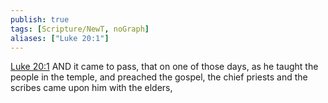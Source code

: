 ```yaml
---
publish: true
tags: [Scripture/NewT, noGraph]
aliases: ["Luke 20:1"]
---
```

[Luke 20:1](https://churchofjesuschrist.org/study/scriptures/nt/luke/20?lang=eng&id=p1#p1) AND it came to pass, that on one of those days, as he taught the people in the temple, and preached the gospel, the chief priests and the scribes came upon him with the elders,
